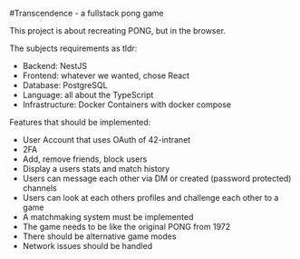 #Transcendence - a fullstack pong game

This project is about recreating PONG, but in the browser.

The subjects requirements as tldr:
- Backend: NestJS
- Frontend: whatever we wanted, chose React
- Database: PostgreSQL
- Language: all about the TypeScript
- Infrastructure: Docker Containers with docker compose

Features that should be implemented:
- User Account that uses OAuth of 42-intranet
- 2FA
- Add, remove friends, block users
- Display a users stats and match history
- Users can message each other via DM or created (password protected) channels
- Users can look at each others profiles and challenge each other to a game
- A matchmaking system must be implemented
- The game needs to be like the original PONG from 1972
- There should be alternative game modes
- Network issues should be handled
